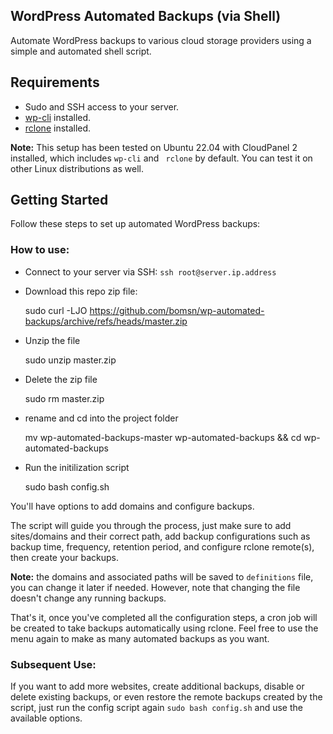 ## WordPress Automated Backups (via Shell)

Automate WordPress backups to various cloud storage providers using a simple and automated shell script.

## Requirements
- Sudo and SSH access to your server.
- [wp-cli](https://wp-cli.org/) installed.
- [rclone](https://rclone.org/) installed.

**Note:** This setup has been tested on Ubuntu 22.04 with CloudPanel 2 installed, which includes `wp-cli` and ` rclone` by default. You can test it on other Linux distributions as well.

## Getting Started

Follow these steps to set up automated WordPress backups:

### How to use:
- Connect to your server via SSH: `ssh root@server.ip.address`
- Download this repo zip file:

     sudo curl -LJO https://github.com/bomsn/wp-automated-backups/archive/refs/heads/master.zip

- Unzip the file

     sudo unzip master.zip

- Delete the zip file

     sudo rm master.zip

- rename and cd into the project folder 

     mv wp-automated-backups-master wp-automated-backups && cd wp-automated-backups

- Run the initilization script

     sudo bash config.sh
    

You'll have options to add domains and configure backups. 

The script will guide you through the process, just make sure to add sites/domains and their correct path, add backup configurations such as backup time, frequency, retention period, and configure rclone remote(s), then create your backups.

**Note:** the domains and associated paths will be saved to `definitions` file, you can change it later if needed. However, note that changing the file doesn't change any running backups.

That's it, once you've completed all the configuration steps, a cron job will be created to take backups automatically using rclone. Feel free to use the menu again to make as many automated backups as you want.

### Subsequent Use:

If you want to add more websites, create additional backups, disable or delete existing backups, or even restore the remote backups created by the script, just run the config script again `sudo bash config.sh` and use the available options.